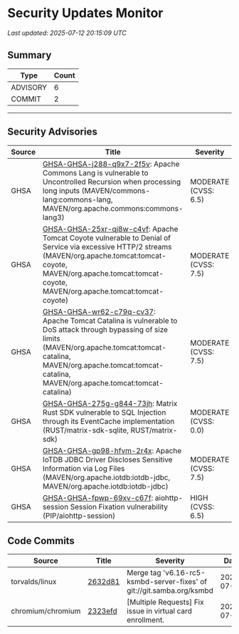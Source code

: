 # Security Updates Monitor

*Last updated: 2025-07-12 20:15:09 UTC*

## Summary
| Type | Count |
|------|-------|
| ADVISORY | 6 |
| COMMIT | 2 |

---

## Security Advisories

| Source | Title | Severity | Date |
|--------|-------|----------|------|
| GHSA | [GHSA-GHSA-j288-q9x7-2f5v](https://github.com/advisories/GHSA-j288-q9x7-2f5v): Apache Commons Lang is vulnerable to Uncontrolled Recursion when processing long inputs (MAVEN/commons-lang:commons-lang, MAVEN/org.apache.commons:commons-lang3) | MODERATE (CVSS: 6.5) | 2025-07-11 |
| GHSA | [GHSA-GHSA-25xr-qj8w-c4vf](https://github.com/advisories/GHSA-25xr-qj8w-c4vf): Apache Tomcat Coyote vulnerable to Denial of Service via excessive HTTP/2 streams (MAVEN/org.apache.tomcat:tomcat-coyote, MAVEN/org.apache.tomcat:tomcat-coyote, MAVEN/org.apache.tomcat:tomcat-coyote) | MODERATE (CVSS: 7.5) | 2025-07-10 |
| GHSA | [GHSA-GHSA-wr62-c79q-cv37](https://github.com/advisories/GHSA-wr62-c79q-cv37): Apache Tomcat Catalina is vulnerable to DoS attack through bypassing of size limits (MAVEN/org.apache.tomcat:tomcat-catalina, MAVEN/org.apache.tomcat:tomcat-catalina, MAVEN/org.apache.tomcat:tomcat-catalina) | MODERATE (CVSS: 7.5) | 2025-07-10 |
| GHSA | [GHSA-GHSA-275g-g844-73jh](https://github.com/advisories/GHSA-275g-g844-73jh): Matrix Rust SDK vulnerable to SQL Injection through its EventCache implementation (RUST/matrix-sdk-sqlite, RUST/matrix-sdk) | MODERATE (CVSS: 0.0) | 2025-07-10 |
| GHSA | [GHSA-GHSA-gp98-hfvm-2r4x](https://github.com/advisories/GHSA-gp98-hfvm-2r4x): Apache IoTDB JDBC Driver Discloses Sensitive Information via Log Files (MAVEN/org.apache.iotdb:iotdb-jdbc, MAVEN/org.apache.iotdb:iotdb-jdbc) | MODERATE (CVSS: 7.5) | 2025-05-14 |
| GHSA | [GHSA-GHSA-fpwp-69xv-c67f](https://github.com/advisories/GHSA-fpwp-69xv-c67f): aiohttp-session Session Fixation vulnerability (PIP/aiohttp-session) | HIGH (CVSS: 6.5) | 2018-09-13 |

## Code Commits

| Source | Title | Severity | Date |
|--------|-------|----------|------|
| torvalds/linux | [2632d81](https://github.com/torvalds/linux/commit/2632d81f5a02b65e6131cd57ba092bd321446e91) | Merge tag 'v6.16-rc5-ksmbd-server-fixes' of git://git.samba.org/ksmbd | 2025-07-12 |
| chromium/chromium | [2323efd](https://github.com/chromium/chromium/commit/2323efdd56bec882a440296f3a1999614a25fe2c) | [Multiple Requests] Fix issue in virtual card enrollment. | 2025-07-12 |

